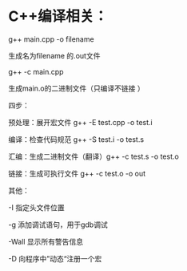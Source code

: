 # C++编译相关：

g++ main.cpp -o filename

生成名为filename 的.out文件

g++ -c main.cpp

生成main.o的二进制文件（只编译不链接	）



四步：

预处理：展开宏文件	g++ -E test.cpp -o test.i

编译：检查代码规范	g++ -S test.i -o test.s

汇编：生成二进制文件（翻译）g++ -c test.s -o test.o

链接：生成可执行文件	g++ -c test.o -o out



其他：

-I 指定头文件位置

-g 添加调试语句，用于gdb调试

-Wall 显示所有警告信息

-D 向程序中”动态“注册一个宏